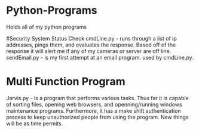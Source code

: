 # Python-Programs
Holds all of my python programs

#Security System Status Check
cmdLine.py - runs through a list of ip addresses, pings them, and evaluates the response. Based off of the response it will alert me if any of my cameras or server are off line.
sendEmail.py - is my first attempt at an email program. used by cmdLine.py. 

# Multi Function Program
Jarvis.py - is a program that performs various tasks. Thus far it is capable of sorting files, opening web browsers, and  openning/running windows maintenance programs. Furthermore, it has a make shift authentication process to keep unauthorized people from using the program. New things will be as time permits. 
